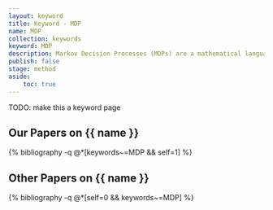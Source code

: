 ```yaml
---
layout: keyword
title: Keyword - MDP
name: MDP
collection: keywords
keyword: MDP
description: Markov Decision Processes (MDPs) are a mathematical language for definiing the problem of making decisions over time using only the current observations and knowledge.
publish: false
stage: method
aside: 
    toc: true
---
```


TODO: make this a keyword page
## Our Papers on {{ name }}
{% bibliography -q @*[keywords~=MDP && self=1] %}

## Other Papers on {{ name }}
{% bibliography -q @*[self=0 && keywords~=MDP] %}


